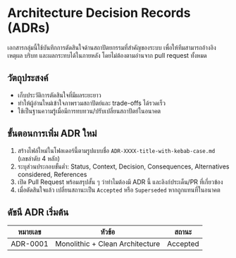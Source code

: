 # Architecture Decision Records (ADRs)

เอกสารกลุ่มนี้ใช้บันทึกการตัดสินใจด้านสถาปัตยกรรมที่สำคัญของระบบ เพื่อให้ทีมสามารถอ้างอิงเหตุผล บริบท และผลกระทบได้ในภายหลัง โดยไม่ต้องตามอ่านจาก pull request ทั้งหมด

## วัตถุประสงค์
- เก็บประวัติการตัดสินใจที่มีผลระยะยาว
- ทำให้ผู้อ่านใหม่เข้าใจภาพรวมสถาปัตย์และ trade-offs ได้รวดเร็ว
- ใช้เป็นฐานความรู้เมื่อมีการทบทวน/ปรับเปลี่ยนสถาปัตย์ในอนาคต

## ขั้นตอนการเพิ่ม ADR ใหม่
1. สร้างไฟล์ใหม่ในโฟลเดอร์นี้ตามรูปแบบชื่อ `ADR-XXXX-title-with-kebab-case.md` (เลขลำดับ 4 หลัก)
2. ระบุส่วนประกอบขั้นต่ำ: Status, Context, Decision, Consequences, Alternatives considered, References
3. เปิด Pull Request พร้อมสรุปสั้น ๆ ว่าทำไมต้องมี ADR นี้ และลิงก์ประเด็น/PR ที่เกี่ยวข้อง
4. เมื่อตัดสินใจแล้ว เปลี่ยนสถานะเป็น `Accepted` หรือ `Superseded` หากถูกแทนที่ในอนาคต

## ดัชนี ADR เริ่มต้น
| หมายเลข | หัวข้อ | สถานะ |
| --- | --- | --- |
| ADR-0001 | Monolithic + Clean Architecture | Accepted |
